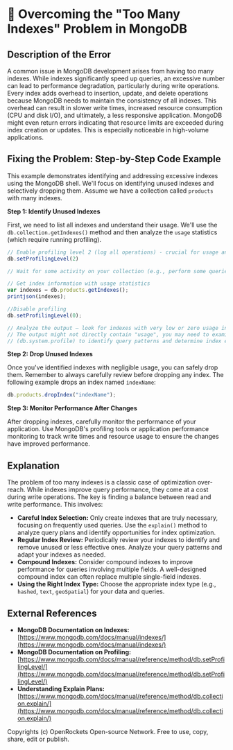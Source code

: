# 🐞 Overcoming the "Too Many Indexes" Problem in MongoDB


## Description of the Error

A common issue in MongoDB development arises from having too many indexes. While indexes significantly speed up queries, an excessive number can lead to performance degradation, particularly during write operations.  Every index adds overhead to insertion, update, and delete operations because MongoDB needs to maintain the consistency of all indexes.  This overhead can result in slower write times, increased resource consumption (CPU and disk I/O), and ultimately, a less responsive application.  MongoDB might even return errors indicating that resource limits are exceeded during index creation or updates. This is especially noticeable in high-volume applications.


## Fixing the Problem: Step-by-Step Code Example

This example demonstrates identifying and addressing excessive indexes using the MongoDB shell.  We'll focus on identifying unused indexes and selectively dropping them.  Assume we have a collection called `products` with many indexes.

**Step 1: Identify Unused Indexes**

First, we need to list all indexes and understand their usage. We'll use the `db.collection.getIndexes()` method and then analyze the `usage` statistics (which require running profiling).

```javascript
// Enable profiling level 2 (log all operations) - crucial for usage analysis
db.setProfilingLevel(2)

// Wait for some activity on your collection (e.g., perform some queries)

// Get index information with usage statistics
var indexes = db.products.getIndexes();
printjson(indexes);

//Disable profiling
db.setProfilingLevel(0);

// Analyze the output – look for indexes with very low or zero usage in the "usage" field.
// The output might not directly contain "usage", you may need to examine the profiler collection 
// (db.system.profile) to identify query patterns and determine index effectiveness.
```

**Step 2: Drop Unused Indexes**

Once you've identified indexes with negligible usage, you can safely drop them.  Remember to always carefully review before dropping any index.  The following example drops an index named `indexName`:

```javascript
db.products.dropIndex("indexName");
```


**Step 3:  Monitor Performance After Changes**

After dropping indexes, carefully monitor the performance of your application. Use MongoDB's profiling tools or application performance monitoring to track write times and resource usage to ensure the changes have improved performance.


## Explanation

The problem of too many indexes is a classic case of optimization over-reach.  While indexes improve query performance, they come at a cost during write operations.  The key is finding a balance between read and write performance.  This involves:

* **Careful Index Selection:** Only create indexes that are truly necessary, focusing on frequently used queries. Use the `explain()` method to analyze query plans and identify opportunities for index optimization.
* **Regular Index Review:** Periodically review your indexes to identify and remove unused or less effective ones.  Analyze your query patterns and adapt your indexes as needed.
* **Compound Indexes:**  Consider compound indexes to improve performance for queries involving multiple fields. A well-designed compound index can often replace multiple single-field indexes.
* **Using the Right Index Type:**  Choose the appropriate index type (e.g., `hashed`, `text`, `geoSpatial`) for your data and queries.


## External References

* **MongoDB Documentation on Indexes:** [https://www.mongodb.com/docs/manual/indexes/](https://www.mongodb.com/docs/manual/indexes/)
* **MongoDB Documentation on Profiling:** [https://www.mongodb.com/docs/manual/reference/method/db.setProfilingLevel/](https://www.mongodb.com/docs/manual/reference/method/db.setProfilingLevel/)
* **Understanding Explain Plans:** [https://www.mongodb.com/docs/manual/reference/method/db.collection.explain/](https://www.mongodb.com/docs/manual/reference/method/db.collection.explain/)


Copyrights (c) OpenRockets Open-source Network. Free to use, copy, share, edit or publish.

